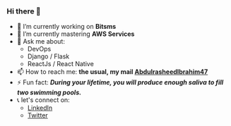 ### Hi there 👋 

- 🔭 I’m currently working on **Bitsms**
- 🌱 I’m currently mastering **AWS Services**
- 💬 Ask me about: 
  - DevOps
  - Django / Flask
  - ReactJs / React Native
- 📫 How to reach me: **the usual, my mail [AbdulrasheedIbrahim47](mailto:abdulrasheedibrahim47@gmail.com?subject=[GitHub]%20Source%20Han%20Sans)**
- ⚡ Fun fact: **_During your lifetime, you will produce enough saliva to fill two swimming pools._**
- :telephone_receiver: let's connect on:
  - [LinkedIn](https://www.linkedin.com/in/abdulrasheed-ibrahim-2b3a90103/)
  - [Twitter](https://twitter.com/Aiibrahim3)
